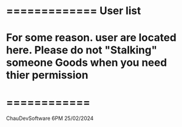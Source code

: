 # ============= User list
# For some reason. user are located here. Please do not "Stalking" someone Goods when you need thier permission
# ============

ChauDevSoftware 6PM 25/02/2024
